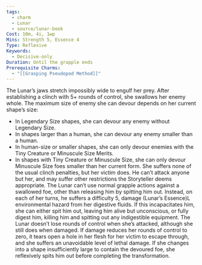 ```yaml
---
tags:
  - charm
  - Lunar
  - source/lunar-book
Cost: 10m, 4i, 1wp
Mins: Strength 5, Essence 4
Type: Reflexive
Keywords:
  - Decisive-only
Duration: Until the grapple ends
Prerequisite Charms:
  - "[[Grasping Pseudopod Method]]"
---
```

The Lunar’s jaws stretch impossibly wide to engulf her prey. After establishing a clinch with 5+ rounds of control, she swallows her enemy whole. The maximum size of enemy she can devour depends on her current shape’s size: 
-  In Legendary Size shapes, she can devour any enemy without Legendary Size. 
-  In shapes larger than a human, she can devour any enemy smaller than a human. 
-  In human-size or smaller shapes, she can only devour enemies with the Tiny Creature or Minuscule Size Merits. 
-  In shapes with Tiny Creature or Minuscule Size, she can only devour Minuscule Size foes smaller than her current form. She suffers none of the usual clinch penalties, but her victim does. He can’t attack anyone but her, and may suffer other restrictions the Storyteller deems appropriate. The Lunar can’t use normal grapple actions against a swallowed foe, other than releasing him by spitting him out. Instead, on each of her turns, he suffers a difficulty 5, damage (Lunar’s Essence)L environmental hazard from her digestive fluids. If this incapacitates him, she can either spit him out, leaving him alive but unconscious, or fully digest him, killing him and spitting out any indigestible equipment. The Lunar doesn’t lose rounds of control when she’s attacked, although she still does when damaged. If damage reduces her rounds of control to zero, it tears open a hole in her flesh for her victim to escape through, and she suffers an unavoidable level of lethal damage. If she changes into a shape insufficiently large to contain the devoured foe, she reflexively spits him out before completing the transformation.